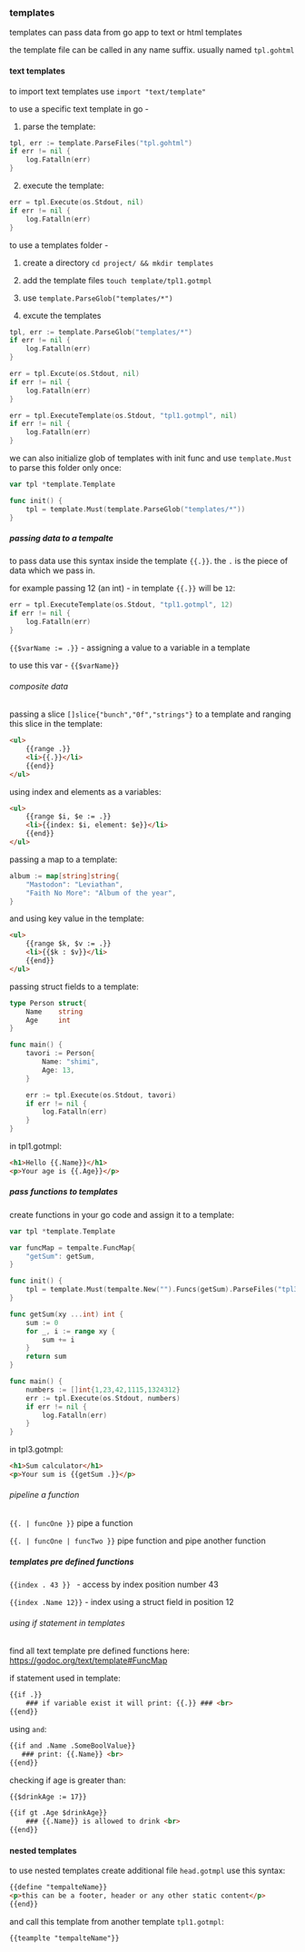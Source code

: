 ### templates

templates can pass data from go app to text or html templates

the template file can be called in any name suffix. usually named ```tpl.gohtml```

#### text templates

to import text templates use ```import "text/template"```

to use a specific text template in go -

1. parse the template:

``` Go
tpl, err := template.ParseFiles("tpl.gohtml")
if err != nil {
    log.Fatalln(err)
}
```

2. execute the template:
``` Go
err = tpl.Execute(os.Stdout, nil)
if err != nil {
    log.Fatalln(err)
}
```

to use a templates folder -

1. create a directory `cd project/ && mkdir templates`

2. add the template files `touch template/tpl1.gotmpl`

3. use `template.ParseGlob("templates/*")`

4. excute the templates

``` Go
tpl, err := template.ParseGlob("templates/*")
if err != nil {
    log.Fatalln(err)
}

err = tpl.Excute(os.Stdout, nil)
if err != nil {
    log.Fatalln(err)
}

err = tpl.ExecuteTemplate(os.Stdout, "tpl1.gotmpl", nil)
if err != nil {
    log.Fatalln(err)
}
```

we can also initialize glob of templates with init func and use `template.Must` to parse this folder only once:

``` Go
var tpl *template.Template

func init() {
    tpl = template.Must(template.ParseGlob("templates/*"))
}
```

##### passing data to a tempalte

to pass data use this syntax inside the template ```{{.}}```. the `.` is the piece of data which we pass in.

for example passing 12 (an int) - in template `{{.}}` will be `12`:

``` Go
err = tpl.ExecuteTemplate(os.Stdout, "tpl1.gotmpl", 12)
if err != nil {
    log.Fatalln(err)
}
```

```{{$varName := .}}``` - assigning a value to a variable in a template

to use this var - ```{{$varName}}```

###### composite data

passing a slice ```[]slice{"bunch","0f","strings"}``` to a template and ranging this slice in the template:

``` html
<ul>
    {{range .}}
    <li>{{.}}</li>
    {{end}}
</ul>
```

using index and elements as a variables:

``` html
<ul>
    {{range $i, $e := .}}
    <li>{{index: $i, element: $e}}</li>
    {{end}}
</ul>
```

passing a map to a template:

``` Go
album := map[string]string{
    "Mastodon": "Leviathan",
    "Faith No More": "Album of the year",
}
```
and using key value in the template:
``` html
<ul>
    {{range $k, $v := .}}
    <li>{{$k : $v}}</li>
    {{end}}
</ul>
```

passing struct fields to a template:

``` Go
type Person struct{
    Name    string
    Age     int
}

func main() {
    tavori := Person{
        Name: "shimi",
        Age: 13,
    }

    err := tpl.Execute(os.Stdout, tavori)
    if err != nil {
        log.Fatalln(err)
    }
}
```

in tpl1.gotmpl:

``` html
<h1>Hello {{.Name}}</h1>
<p>Your age is {{.Age}}</p>
```

##### pass functions to templates

create functions in your go code and assign it to a template:
``` Go
var tpl *template.Template

var funcMap = tempalte.FuncMap{
    "getSum": getSum,
}

func init() {
    tpl = template.Must(tempalte.New("").Funcs(getSum).ParseFiles("tpl3.gotmpl"))
}

func getSum(xy ...int) int {
	sum := 0
	for _, i := range xy {
		sum += i
	}
	return sum
}

func main() {
    numbers := []int{1,23,42,1115,1324312}
    err := tpl.Execute(os.Stdout, numbers)
    if err != nil {
        log.Fatalln(err)
    }
}
```
in tpl3.gotmpl:
``` HTML
<h1>Sum calculator</h1>
<p>Your sum is {{getSum .}}</p>
```

###### pipeline a function

```{{. | funcOne }}``` pipe a function

```{{. | funcOne | funcTwo }}``` pipe function and pipe another function


##### templates pre defined functions

```{{index . 43 }} ``` - access by index position number 43

```{{index .Name 12}}``` - index using a struct field in position 12

###### using if statement in templates

find all text template pre defined functions here: https://godoc.org/text/template#FuncMap

if statement used in template:

``` html
{{if .}}
    ### if variable exist it will print: {{.}} ### <br>
{{end}}
```
 using `and`:
 ``` html
 {{if and .Name .SomeBoolValue}}
    ### print: {{.Name}} <br>
 {{end}}
 ```
checking if age is greater than:
``` html
{{$drinkAge := 17}}

{{if gt .Age $drinkAge}}
    ### {{.Name}} is allowed to drink <br>
{{end}}
```

#### nested templates

to use nested templates create additional file `head.gotmpl` use this syntax:
``` html
{{define "tempalteName}}
<p>this can be a footer, header or any other static content</p>
{{end}}
```
and call this template from another template `tpl1.gotmpl`:
``` html
{{teamplte "tempalteName"}}
```
